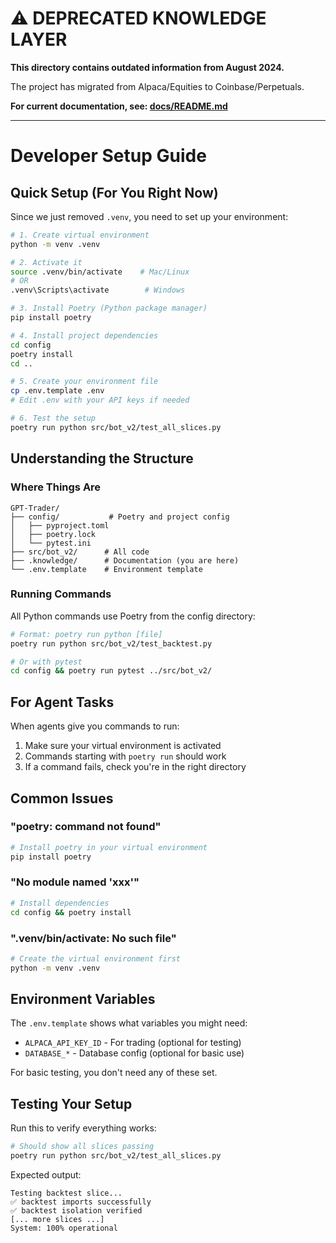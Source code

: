 # ⚠️ DEPRECATED KNOWLEDGE LAYER

**This directory contains outdated information from August 2024.**

The project has migrated from Alpaca/Equities to Coinbase/Perpetuals.

**For current documentation, see: [docs/README.md](../docs/README.md)**

---

# Developer Setup Guide

## Quick Setup (For You Right Now)

Since we just removed `.venv`, you need to set up your environment:

```bash
# 1. Create virtual environment
python -m venv .venv

# 2. Activate it
source .venv/bin/activate    # Mac/Linux
# OR
.venv\Scripts\activate        # Windows

# 3. Install Poetry (Python package manager)
pip install poetry

# 4. Install project dependencies
cd config
poetry install
cd ..

# 5. Create your environment file
cp .env.template .env
# Edit .env with your API keys if needed

# 6. Test the setup
poetry run python src/bot_v2/test_all_slices.py
```

## Understanding the Structure

### Where Things Are
```
GPT-Trader/
├── config/           # Poetry and project config
│   ├── pyproject.toml
│   ├── poetry.lock
│   └── pytest.ini
├── src/bot_v2/      # All code
├── .knowledge/      # Documentation (you are here)
└── .env.template    # Environment template
```

### Running Commands

All Python commands use Poetry from the config directory:
```bash
# Format: poetry run python [file]
poetry run python src/bot_v2/test_backtest.py

# Or with pytest
cd config && poetry run pytest ../src/bot_v2/
```

## For Agent Tasks

When agents give you commands to run:
1. Make sure your virtual environment is activated
2. Commands starting with `poetry run` should work
3. If a command fails, check you're in the right directory

## Common Issues

### "poetry: command not found"
```bash
# Install poetry in your virtual environment
pip install poetry
```

### "No module named 'xxx'"
```bash
# Install dependencies
cd config && poetry install
```

### ".venv/bin/activate: No such file"
```bash
# Create the virtual environment first
python -m venv .venv
```

## Environment Variables

The `.env.template` shows what variables you might need:
- `ALPACA_API_KEY_ID` - For trading (optional for testing)
- `DATABASE_*` - Database config (optional for basic use)

For basic testing, you don't need any of these set.

## Testing Your Setup

Run this to verify everything works:
```bash
# Should show all slices passing
poetry run python src/bot_v2/test_all_slices.py
```

Expected output:
```
Testing backtest slice...
✅ backtest imports successfully
✅ backtest isolation verified
[... more slices ...]
System: 100% operational
```